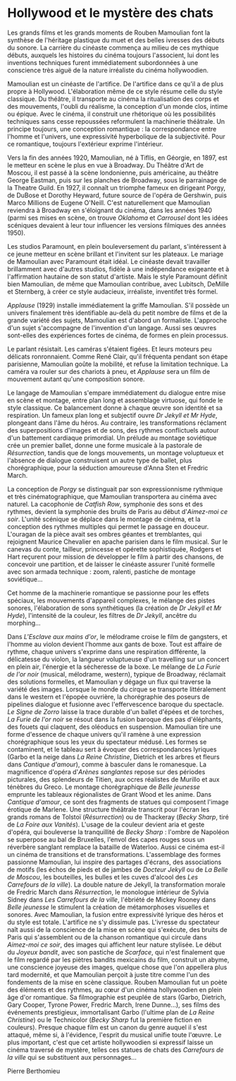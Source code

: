 # Hollywood et le mystère des chats

Les grands films et les grands moments de Rouben Mamoulian font la synthèse de l'héritage plastique du muet et des belles ivresses des débuts du sonore. La carrière du cinéaste commença au milieu de ces mythique débuts, auxquels les histoires du cinéma toujours l'associent, lui dont les inventions techniques furent immédiatement subordonnées à une conscience très aiguë de la nature irréaliste du cinéma hollywoodien.

Mamoulian est un cinéaste de l'artifice. De l'artifice dans ce qu'il a de plus propre à Hollywood. L'élaboration même de ce style résume celle du style classique. Du théâtre, il transporte au cinéma la ritualisation des corps et des mouvements, l'oubli du réalisme, la conception d'un monde clos, intime ou épique. Avec le cinéma, il construit une rhétorique où les possibilités techniques sans cesse repoussées reformulent la machinerie théâtrale. Un principe toujours, une conception romantique&nbsp;: la correspondance entre l'homme et l'univers, une expressivité hyperbolique de la subjectivité. Pour ce romantique, toujours l'extérieur exprime l'intérieur.

Vers la fin des années 1920, Mamoulian, né à Tiflis, en Géorgie, en 1897, est le metteur en scène le plus en vue à Broadway. Du Théâtre d'Art de Moscou, il est passé à la scène londonienne, puis américaine, au théâtre George Eastman, puis sur les planches de Broadway, sous le parrainage de la Theatre Guild. En 1927, il connaît un triomphe fameux en dirigeant Porgy, de DuBose et Dorothy Heyward, future source de l'opéra de Gershwin, puis Marco Millions de Eugene O'Neill. C'est naturellement que Mamoulian reviendra à Broadway en s'éloignant du cinéma, dans les années 1940 (parmi ses mises en scène, on trouve *Oklahoma* et *Carrousel* dont les idées scéniques devaient à leur tour influencer les versions filmiques des années 1950).

Les studios Paramount, en plein bouleversement du parlant, s'intéressent à ce jeune metteur en scène brillant et l'invitent sur les plateaux. Le mariage de Mamoulian avec Paramount était idéal. Le cinéaste devait travailler brillamment avec d'autres studios, fidèle à une indépendance exigeante et à l'affirmation hautaine de son statut d'artiste. Mais le style Paramount définit bien Mamoulian, de même que Mamoulian contribue, avec Lubitsch, DeMille et Sternberg, à créer ce style audacieux, irréaliste, inventifet très formel.

*Applause* (1929) installe immédiatement la griffe Mamoulian. S'il possède un univers finalement très identifiable au-delà du petit nombre de films et de la grande variété des sujets, Mamoulian est d'abord un formaliste. L'approche d'un sujet s'accompagne de l'invention d'un langage. Aussi ses œuvres sont-elles des expériences fortes de cinéma, de formes en plein processus.

Le parlant résistait. Les caméras s'étaient figées. Et leurs moteurs peu délicats ronronnaient. Comme René Clair, qu'il fréquenta pendant son étape parisienne, Mamoulian goûte la mobilité, et refuse la limitation technique. La caméra va rouler sur des chariots à pneu, et *Applause* sera un film de mouvement autant qu'une composition sonore.

Le langage de Mamoulian s'empare immédiatement du dialogue entre mise en scène et montage, entre plan long et assemblage virtuose, qui fonde le style classique. Ce balancement donne à chaque œuvre son identité et sa respiration. Un fameux plan long et subjectif ouvre *Dr Jekyll et Mr Hyde*, plongeant dans l'âme du héros. Au contraire, les transformations réclament des superpositions d'images et de sons, des rythmes conflictuels autour d'un battement cardiaque primordial. Un prélude au montage soviétique crée un premier ballet, donne une forme musicale à la pastorale de *Résurrection*, tandis que de longs mouvements, un montage voluptueux et l'absence de dialogue construisent un autre type de ballet, plus chorégraphique, pour la séduction amoureuse d'Anna Sten et Fredric March.

La conception de *Porgy* se distinguait par son expressionnisme rythmique et très cinématographique, que Mamoulian transportera au cinéma avec naturel. La cacophonie de *Catfish Row*, symphonie des sons et des rythmes, devient la symphonie des bruits de Paris au début d'*Aimez-moi ce soir*. L'unité scénique se déplace dans le montage de cinéma, et la conception des rythmes multiples qui permet le passage en douceur. L'ouragan de la pièce avait ses ombres géantes et tremblantes, qui rejoignent Maurice Chevalier en apache parisien dans le film musical. Sur le canevas du conte, tailleur, princesse et opérette sophistiquée, Rodgers et Hart reçurent pour mission de développer le film à partir des chansons, de concevoir une partition, et de laisser le cinéaste assurer l'unité formelle avec son armada technique&nbsp;: zoom, ralenti, pastiche de montage soviétique...

Cet homme de la machinerie romantique se passionne pour les effets spéciaux, les mouvements d'appareil complexes, le mélange des pistes sonores, l'élaboration de sons synthétiques (la création de *Dr Jekyll et Mr Hyde*), l'intensité de la couleur, les filtres de *Dr Jekyll*, ancêtre du morphing...

Dans *L'Esclave aux mains d'or*, le mélodrame croise le film de gangsters, et l'homme au violon devient l'homme aux gants de boxe. Tout est affaire de rythme, chaque univers s'exprime dans une respiration différente, la délicatesse du violon, la langueur voluptueuse d'un travelling sur un concert en plein air, l'énergie et la sécheresse de la boxe. Le mélange de *La Furie de l'or noir* (musical, mélodrame, western), typique de Broadway, réclamait des solutions formelles, et Mamoulian y dégage un flux qui traverse la variété des images. Lorsque le monde du cirque se transporte littéralement dans le western et l'épopée ouvrière, la chorégraphie des poseurs de pipelines dialogue et fusionne avec l'effervescence baroque du spectacle. *Le Signe de Zorro* laisse la trace durable d'un ballet d'épées et de torches, *La Furie de l'or noir* se résout dans la fusion baroque des pas d'éléphants, des fouets qui claquent, des oléoducs en suspension. Mamoulian tire une forme d'essence de chaque univers qu'il ramène à une expression chorégraphique sous les yeux du spectateur médusé. Les formes se contaminent, et le tableau sert à évoquer des correspondances lyriques (Garbo et la neige dans *La Reine Christine*, Dietrich et les arbres et fleurs dans *Cantique d'amour*), comme à basculer dans le romanesque. La magnificence d'opéra d'*Arènes sanglantes* repose sur des périodes picturales, des splendeurs de Titien, aux ocres réalistes de Murillo et aux ténèbres du Greco. Le montage chorégraphique de *Belle jeunesse* emprunte les tableaux régionalistes de Grant Wood et les anime. Dans *Cantique d'amour*, ce sont des fragments de statues qui composent l'image érotique de Marlene. Une structure théâtrale transcrit pour l'écran les grands romans de Tolstoï (*Résurrection*) ou de Thackeray (*Becky Sharp*, tiré de *La Foire aux Vanités*). L'usage de la couleur devient aria et geste d'opéra, qui bouleverse la tranquillité de *Becky Sharp*&nbsp;: l'ombre de Napoléon se superpose au bal de Bruxelles, l'envol des capes rouges sous un réverbère sanglant remplace la bataille de Waterloo. Aussi ce cinéma est-il un cinéma de transitions et de transformations. L'assemblage des formes passionne Mamoulian, lui inspire des partages d'écrans, des associations de motifs (les échos de pieds et de jambes de *Docteur Jekyll* ou de *La Belle de Moscou*, les bouteilles, les bulles et les cuves d'alcool des *Les Carrefours de la ville*). La double nature de Jekyll, la transformation morale de Fredric March dans *Résurrection*, le monologue intérieur de Sylvia Sidney dans *Les Carrefours de la ville*, l'ébriété de Mickey Rooney dans *Belle jeunesse* le stimulent la création de métamorphoses visuelles et sonores. Avec Mamoulian, la fusion entre expressivité lyrique des héros et du style est totale. L'artifice ne s'y dissimule pas. L'ivresse du spectateur naît aussi de la conscience de la mise en scène qui s'exécute, des bruits de Paris qui s'assemblent ou de la chanson romantique qui circule dans *Aimez-moi ce soir*, des images qui affichent leur nature stylisée. Le début du *Joyeux bandit*, avec son pastiche de *Scarface*, qui n'est finalement que le film regardé par les piètres bandits mexicains du film, construit un abyme, une conscience joyeuse des images, quelque chose que l'on appellera plus tard modernité, et que Mamoulian perçoit à juste titre comme l'un des fondements de la mise en scène classique. Rouben Mamoulian fut un poète des éléments et des rythmes, au cœur d'un cinéma hollywoodien en plein âge d'or romantique. Sa filmographie est peuplée de stars (Garbo, Dietrich, Gary Cooper, Tyrone Power, Fredric March, Irene Dunne...), ses films des événements prestigieux, immortalisant Garbo (l'ultime plan de *La Reine Christine*) ou le Technicolor (*Becky Sharp* fut la première fiction en couleurs). Presque chaque film est un canon du genre auquel il s'est attaqué, même si, à l'évidence, l'esprit du musical unifie toute l'œuvre. Le plus important, c'est que cet artiste hollywoodien si expressif laisse un cinéma traversé de mystère, telles ces statues de chats des *Carrefours de la ville* qui se substituent aux personnages...

Pierre Berthomieu